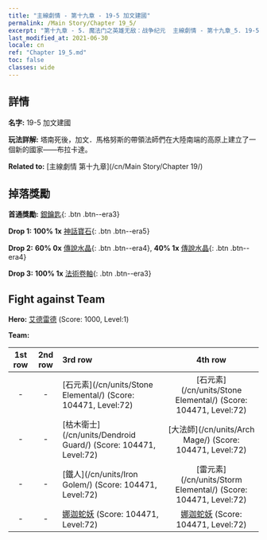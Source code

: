 ```yaml
---
title: "主線劇情 - 第十九章 - 19-5 加文建國"
permalink: /Main Story/Chapter 19_5/
excerpt: "第十九章 - 5. 魔法门之英雄无敌：战争纪元  主線劇情 - 第十九章_5. 19-5 加文建國"
last_modified_at: 2021-06-30
locale: cn
ref: "Chapter 19_5.md"
toc: false
classes: wide
---
```


## 詳情

 **名字:** 19-5 加文建國

 **玩法詳解:** 塔南死後，加文．馬格努斯的帶領法師們在大陸南端的高原上建立了一個新的國家——布拉卡達。

 **Related to:** [主線劇情 第十九章](/cn/Main Story/Chapter 19/)

## 掉落獎勵

 **首通獎勵:** [銀鑰匙](/cn/Items/con_693/){: .btn .btn--era3}

 **Drop 1:** **100% 1x** [神話寶石](/cn/Items/mat_65/){: .btn .btn--era5}

 **Drop 2:** **60% 0x** [傳說水晶](/cn/Items/mat_59/){: .btn .btn--era4}, **40% 1x** [傳說水晶](/cn/Items/mat_59/){: .btn .btn--era4}

 **Drop 3:** **100% 1x** [法術卷軸](/cn/Items/con_694/){: .btn .btn--era3}


## Fight against Team
 **Hero:** [艾德雷德](/cn/heroes/Adelaide/) (Score: 1000, Level:1)

 **Team:**


  | 1st row | 2nd row | 3rd row | 4th row |
  |:----:|:----:|:----|:----:|
  | - | - | [石元素](/cn/units/Stone Elemental/) (Score: 104471, Level:72)  | [石元素](/cn/units/Stone Elemental/) (Score: 104471, Level:72)  |
  | - | - | [枯木衛士](/cn/units/Dendroid Guard/) (Score: 104471, Level:72)  | [大法師](/cn/units/Arch Mage/) (Score: 104471, Level:72)  |
  | - | - | [鐵人](/cn/units/Iron Golem/) (Score: 104471, Level:72)  | [雷元素](/cn/units/Storm Elemental/) (Score: 104471, Level:72)  |
  | - | - | [娜迦蛇妖](/cn/units/Naga/) (Score: 104471, Level:72)  | [娜迦蛇妖](/cn/units/Naga/) (Score: 104471, Level:72)  |


